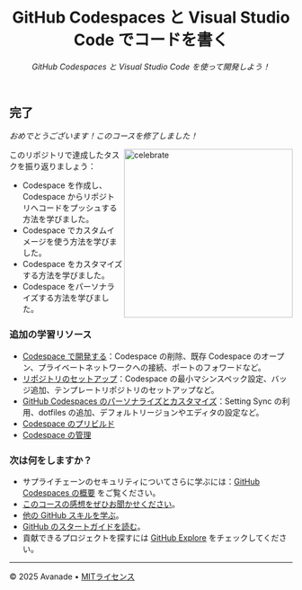 <header>

<!--
  <<< Author notes: Course header >>>
  Read <https://skills.github.com/quickstart> for more information about how to build courses using this template.
  Include a 1280×640 image, course name in sentence case, and a concise description in emphasis.
  In your repository settings: enable template repository, add your 1280×640 social image, auto delete head branches.
  Next to "About", add description & tags; disable releases, packages, & environments.
  Add your open source license, GitHub uses the MIT license.
-->

# GitHub Codespaces と Visual Studio Code でコードを書く

_GitHub Codespaces と Visual Studio Code を使って開発しよう！_

</header>

<!--
  <<< Author notes: Finish >>>
  Review what we learned, ask for feedback, provide next steps.
-->

## 完了

_おめでとうございます！このコースを修了しました！_

<img src="https://octodex.github.com/images/welcometocat.png" alt=celebrate width=300 align=right>

このリポジトリで達成したタスクを振り返りましょう：

- Codespace を作成し、Codespace からリポジトリへコードをプッシュする方法を学びました。
- Codespace でカスタムイメージを使う方法を学びました。
- Codespace をカスタマイズする方法を学びました。
- Codespace をパーソナライズする方法を学びました。

### 追加の学習リソース

- [Codespace で開発する](https://docs.github.com/ja/codespaces/developing-in-codespaces/developing-in-a-codespace)：Codespace の削除、既存 Codespace のオープン、プライベートネットワークへの接続、ポートのフォワードなど。
- [リポジトリのセットアップ](https://docs.github.com/ja/codespaces/setting-up-your-project-for-codespaces/introduction-to-dev-containers)：Codespace の最小マシンスペック設定、バッジ追加、テンプレートリポジトリのセットアップなど。
- [GitHub Codespaces のパーソナライズとカスタマイズ](https://docs.github.com/ja/codespaces/customizing-your-codespace/personalizing-github-codespaces-for-your-account)：Setting Sync の利用、dotfiles の追加、デフォルトリージョンやエディタの設定など。
- [Codespace のプリビルド](https://docs.github.com/ja/codespaces/prebuilding-your-codespaces/about-github-codespaces-prebuilds)
- [Codespace の管理](https://docs.github.com/ja/codespaces/managing-codespaces-for-your-organization/enabling-github-codespaces-for-your-organization)

### 次は何をしますか？

- サプライチェーンのセキュリティについてさらに学ぶには：[GitHub Codespaces の概要](https://docs.github.com/ja/codespaces/overview) をご覧ください。
- [このコースの感想をぜひお聞かせください](https://github.com/orgs/skills/discussions/categories/code-with-codespaces)。
- [他の GitHub スキルを学ぶ](https://github.com/skills)。
- [GitHub のスタートガイドを読む](https://docs.github.com/ja/get-started)。
- 貢献できるプロジェクトを探すには [GitHub Explore](https://github.com/explore) をチェックしてください。

<footer>

<!--
  <<< Author notes: Footer >>>
  Add a link to get support, GitHub status page, code of conduct, license link.
-->

---

&copy; 2025 Avanade &bull; [MITライセンス](https://gh.io/mit)

</footer>
